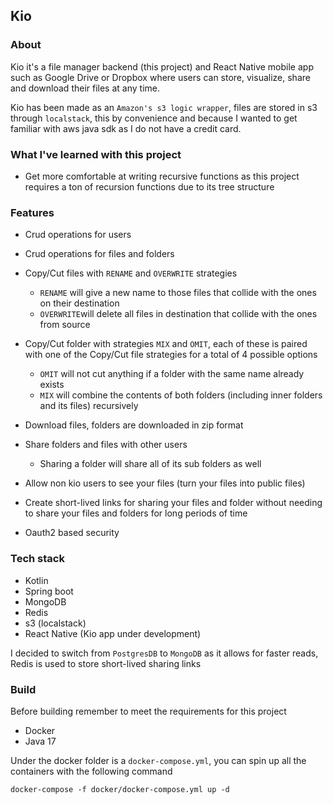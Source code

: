 ## Kio

### About
Kio it's a file manager backend (this project) and React Native mobile app such as Google Drive or
Dropbox where users can store, visualize, share and download
their files at any time.

Kio has been made as an `Amazon's s3 logic wrapper`, files are stored in s3 through `localstack`, 
this by convenience and because I wanted to get familiar with aws java sdk 
as I do not have a credit card.

### What I've learned with this project
- Get more comfortable at writing recursive functions as this project requires a 
ton of recursion functions due to its tree structure

### Features
- Crud operations for users
- Crud operations for files and folders
- Copy/Cut files with `RENAME` and `OVERWRITE` strategies
  - `RENAME` will give a new name to those files that collide with the ones on their destination
  - `OVERWRITE`will delete all files in destination that collide with the ones from source

- Copy/Cut folder with strategies `MIX` and `OMIT`, each of these is paired with one
of the Copy/Cut file strategies for a total of 4 possible options

  - `OMIT` will not cut anything if a folder with the same name already exists
  - `MIX` will combine the contents of both folders (including inner folders and its files) recursively
- Download files, folders are downloaded in zip format
- Share folders and files with other users
    - Sharing a folder will share all of its sub folders as well
- Allow non kio users to see your files (turn your files into public files)
- Create short-lived links for sharing your files and folder without
needing to share your files and folders for long periods of time
- Oauth2 based security

### Tech stack
- Kotlin
- Spring boot
- MongoDB
- Redis
- s3 (localstack)
- React Native (Kio app under development)

I decided to switch from `PostgresDB` to `MongoDB` as it allows for faster reads, Redis is
used to store short-lived sharing links

### Build
Before building remember to meet the requirements for this project
- Docker
- Java 17

Under the docker folder is a `docker-compose.yml`, you can spin up
all the containers with the following command
```
docker-compose -f docker/docker-compose.yml up -d
```